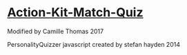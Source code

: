 # [Action-Kit-Match-Quiz](https://camillet.github.io/Action-Kit-Match-Quiz)

Modified by Camille Thomas 2017

PersonalityQuizzer javascript created by stefan hayden 2014
